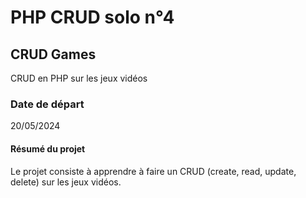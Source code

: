 # PHP CRUD solo n°4

## CRUD Games

CRUD en PHP sur les jeux vidéos

### Date de départ

20/05/2024

#### Résumé du projet

Le projet consiste à apprendre à faire un CRUD (create, read, update, delete) sur les jeux vidéos.
